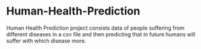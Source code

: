 # Human-Health-Prediction
Human Health Prediction project consists data of people suffering from different diseases in a csv file and then predicting that in future humans will suffer with which disease more.

